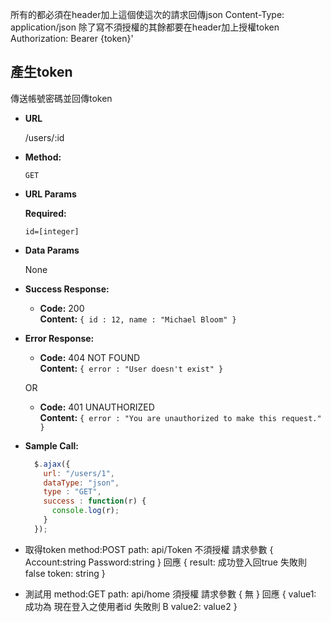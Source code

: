 所有的都必須在header加上這個使這次的請求回傳json
Content-Type: application/json
除了寫不須授權的其餘都要在header加上授權token
Authorization: Bearer {token}' 

**產生token**
----
  傳送帳號密碼並回傳token

* **URL**

  /users/:id

* **Method:**

  `GET`
  
*  **URL Params**

   **Required:**
 
   `id=[integer]`

* **Data Params**

  None

* **Success Response:**

  * **Code:** 200 <br />
    **Content:** `{ id : 12, name : "Michael Bloom" }`
 
* **Error Response:**

  * **Code:** 404 NOT FOUND <br />
    **Content:** `{ error : "User doesn't exist" }`

  OR

  * **Code:** 401 UNAUTHORIZED <br />
    **Content:** `{ error : "You are unauthorized to make this request." }`

* **Sample Call:**

  ```javascript
    $.ajax({
      url: "/users/1",
      dataType: "json",
      type : "GET",
      success : function(r) {
        console.log(r);
      }
    });
  ```
* 取得token
method:POST
path: api/Token
不須授權
請求參數
{
  Account:string
  Password:string
}
回應
{
  result: 成功登入回true 失敗則false
  token: string
}

* 測試用
method:GET
path: api/home
須授權
請求參數
{
無
}
回應
{
 value1: 成功為 現在登入之使用者id 失敗則 B
 value2: value2
}

